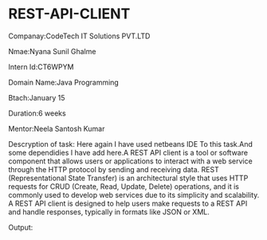 # REST-API-CLIENT

Companay:CodeTech IT Solutions PVT.LTD

Nmae:Nyana Sunil Ghalme

Intern Id:CT6WPYM

Domain Name:Java Programming

Btach:January 15

Duration:6 weeks

Mentor:Neela Santosh Kumar

Descryption of task: Here again I have used netbeans IDE To this task.And some dependidies I have add here.A REST API client is a tool or software component that allows users or applications to interact with a web service through the HTTP protocol by sending and receiving data. REST (Representational State Transfer) is an architectural style that uses HTTP requests for CRUD (Create, Read, Update, Delete) operations, and it is commonly used to develop web services due to its simplicity and scalability. A REST API client is designed to help users make requests to a REST API and handle responses, typically in formats like JSON or XML.

Output:



